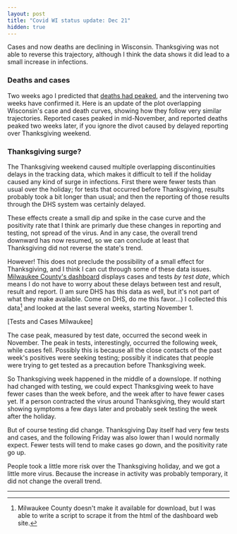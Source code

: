 ```yaml
---
layout: post
title: "Covid WI status update: Dec 21"
hidden: true
---
```


Cases and now deaths are declining in Wisconsin. Thanksgiving was not able to reverse this trajectory, although I think the data shows it did lead to a small increase in infections.

### Deaths and cases
Two weeks ago I predicted that [deaths had peaked](2020-12-7-status-update.md), and the intervening two weeks have confirmed it. Here is an update of the plot overlapping Wisconsin's case and death curves, showing how they follow very similar trajectories. Reported cases peaked in mid-November, and reported deaths peaked two weeks later, if you ignore the divot caused by delayed reporting over Thanksgiving weekend.

### Thanksgiving surge?
The Thanksgiving weekend caused multiple overlapping discontinuities delays in the tracking data, which makes it difficult to tell if the holiday caused any kind of surge in infections. First there were fewer tests than usual over the holiday; for tests that occurred before Thanksgiving, results probably took a bit longer than usual; and then the reporting of those results through the DHS system was certainly delayed. 

These effects create a small dip and spike in the case curve and the positivity rate that I think are primarly due these changes in reporting and testing, not spread of the virus. And in any case, the overall trend downward has now resumed, so we can conclude at least that Thanksgiving did not reverse the state's trend.

However! This does not preclude the possibility of a small effect for Thanksgiving, and I think I can cut through some of these data issues. [Milwaukee County's dashboard](https://www.arcgis.com/apps/opsdashboard/index.html#/018eedbe075046779b8062b5fe1055bf) displays cases and tests *by test date*, which means I do not have to worry about these delays between test and result, result and report. (I am sure DHS has this data as well, but it's not part of what they make available. Come on DHS, do me this favor...) I collected this data[^Brag] and looked at the last several weeks, starting November 1.

[Tests and Cases Milwaukee]

The case peak, measured by test date, occurred the second week in November. The peak in tests, interestingly, occurred the following week, while cases fell. Possibly this is because all the close contacts of the past week's positives were seeking testing; possibly it indicates that people were trying to get tested as a precaution before Thanksgiving week.

So Thanksgiving week happened in the middle of a downslope. If nothing had changed with testing, we could expect Thanksgiving week to have fewer cases than the week before, and the week after to have fewer cases yet. If a person contracted the virus around Thanksgiving, they would start showing symptoms a few days later and probably seek testing the week after the holiday.

But of course testing did change. Thanksgiving Day itself had very few tests and cases, and the following Friday was also lower than I would normally expect. Fewer tests will tend to make cases go down, and the positivity rate go up.



People took a little more risk over the Thanksgiving holiday, and we got a little more virus. Because the increase in activity was probably temporary, it did not change the overall trend.


---
[^Brag]: Milwaukee County doesn't make it available for download, but I was able to write a script to scrape it from the html of the dashboard web site.
